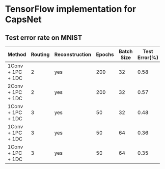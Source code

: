 # TensorFlow implementation for CapsNet

## Test error rate on MNIST


|   	 Method        | Routing  | Reconstruction | Epochs | Batch Size | Test Error(%) | Observations                         |
|----------------------|----------|----------------|--------|------------|---------------|--------------------------------------|
|   1Conv + 1PC + 1DC  |    2     |      yes       |   200  |     32     |      0.58     |   	            -                   |
|   2Conv + 1PC + 1DC  |    2     |      yes       |   200  |     32     |      0.57     |                  -	        	    | 
|   1Conv + 1PC + 1DC  |    3     |      yes       |    50  |     32     |      0.48     | Bias for u_hat and 2-pixel shifted   |
|   1Conv + 1PC + 1DC  |    3     |      yes       |    50  |     64     |      0.36     | +Exponential decay for learning rate |
|   1Conv + 1PC + 1DC  |    3     |      yes       |    50  |     64     |      0.35     | +Learning rate = 0.00005             |